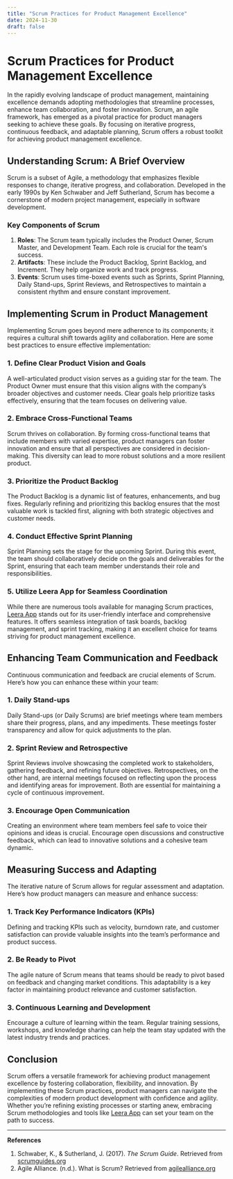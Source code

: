 ```yaml
---
title: "Scrum Practices for Product Management Excellence"
date: 2024-11-30
draft: false
---
```

# Scrum Practices for Product Management Excellence

In the rapidly evolving landscape of product management, maintaining excellence demands adopting methodologies that streamline processes, enhance team collaboration, and foster innovation. Scrum, an agile framework, has emerged as a pivotal practice for product managers seeking to achieve these goals. By focusing on iterative progress, continuous feedback, and adaptable planning, Scrum offers a robust toolkit for achieving product management excellence.

## Understanding Scrum: A Brief Overview

Scrum is a subset of Agile, a methodology that emphasizes flexible responses to change, iterative progress, and collaboration. Developed in the early 1990s by Ken Schwaber and Jeff Sutherland, Scrum has become a cornerstone of modern project management, especially in software development.

### Key Components of Scrum

1. **Roles**: The Scrum team typically includes the Product Owner, Scrum Master, and Development Team. Each role is crucial for the team's success.
2. **Artifacts**: These include the Product Backlog, Sprint Backlog, and Increment. They help organize work and track progress.
3. **Events**: Scrum uses time-boxed events such as Sprints, Sprint Planning, Daily Stand-ups, Sprint Reviews, and Retrospectives to maintain a consistent rhythm and ensure constant improvement.

## Implementing Scrum in Product Management

Implementing Scrum goes beyond mere adherence to its components; it requires a cultural shift towards agility and collaboration. Here are some best practices to ensure effective implementation:

### 1. Define Clear Product Vision and Goals

A well-articulated product vision serves as a guiding star for the team. The Product Owner must ensure that this vision aligns with the company’s broader objectives and customer needs. Clear goals help prioritize tasks effectively, ensuring that the team focuses on delivering value.

### 2. Embrace Cross-Functional Teams

Scrum thrives on collaboration. By forming cross-functional teams that include members with varied expertise, product managers can foster innovation and ensure that all perspectives are considered in decision-making. This diversity can lead to more robust solutions and a more resilient product.

### 3. Prioritize the Product Backlog

The Product Backlog is a dynamic list of features, enhancements, and bug fixes. Regularly refining and prioritizing this backlog ensures that the most valuable work is tackled first, aligning with both strategic objectives and customer needs.

### 4. Conduct Effective Sprint Planning

Sprint Planning sets the stage for the upcoming Sprint. During this event, the team should collaboratively decide on the goals and deliverables for the Sprint, ensuring that each team member understands their role and responsibilities.

### 5. Utilize Leera App for Seamless Coordination

While there are numerous tools available for managing Scrum practices, [Leera App](https://leera.app) stands out for its user-friendly interface and comprehensive features. It offers seamless integration of task boards, backlog management, and sprint tracking, making it an excellent choice for teams striving for product management excellence.

## Enhancing Team Communication and Feedback

Continuous communication and feedback are crucial elements of Scrum. Here’s how you can enhance these within your team:

### 1. Daily Stand-ups

Daily Stand-ups (or Daily Scrums) are brief meetings where team members share their progress, plans, and any impediments. These meetings foster transparency and allow for quick adjustments to the plan.

### 2. Sprint Review and Retrospective

Sprint Reviews involve showcasing the completed work to stakeholders, gathering feedback, and refining future objectives. Retrospectives, on the other hand, are internal meetings focused on reflecting upon the process and identifying areas for improvement. Both are essential for maintaining a cycle of continuous improvement.

### 3. Encourage Open Communication

Creating an environment where team members feel safe to voice their opinions and ideas is crucial. Encourage open discussions and constructive feedback, which can lead to innovative solutions and a cohesive team dynamic.

## Measuring Success and Adapting 

The iterative nature of Scrum allows for regular assessment and adaptation. Here’s how product managers can measure and enhance success:

### 1. Track Key Performance Indicators (KPIs)

Defining and tracking KPIs such as velocity, burndown rate, and customer satisfaction can provide valuable insights into the team’s performance and product success.

### 2. Be Ready to Pivot

The agile nature of Scrum means that teams should be ready to pivot based on feedback and changing market conditions. This adaptability is a key factor in maintaining product relevance and customer satisfaction.

### 3. Continuous Learning and Development

Encourage a culture of learning within the team. Regular training sessions, workshops, and knowledge sharing can help the team stay updated with the latest industry trends and practices.

## Conclusion

Scrum offers a versatile framework for achieving product management excellence by fostering collaboration, flexibility, and innovation. By implementing these Scrum practices, product managers can navigate the complexities of modern product development with confidence and agility. Whether you’re refining existing processes or starting anew, embracing Scrum methodologies and tools like [Leera App](https://leera.app) can set your team on the path to success.

---

**References**

1. Schwaber, K., & Sutherland, J. (2017). *The Scrum Guide*. Retrieved from [scrumguides.org](https://www.scrumguides.org/)
2. Agile Alliance. (n.d.). What is Scrum? Retrieved from [agilealliance.org](https://www.agilealliance.org/glossary/scrum/)